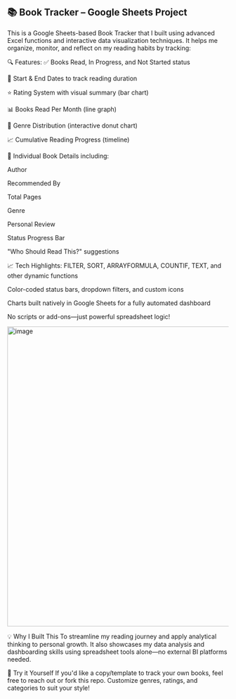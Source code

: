 ## 📚 Book Tracker – Google Sheets Project
This is a Google Sheets-based Book Tracker that I built using advanced Excel functions and interactive data visualization techniques. It helps me organize, monitor, and reflect on my reading habits by tracking:

🔍 Features:
✅ Books Read, In Progress, and Not Started status

📅 Start & End Dates to track reading duration

⭐ Rating System with visual summary (bar chart)

📊 Books Read Per Month (line graph)

📘 Genre Distribution (interactive donut chart)

📈 Cumulative Reading Progress (timeline)

📄 Individual Book Details including:

  Author
  
  Recommended By
  
  Total Pages
  
  Genre
  
  Personal Review
  
  Status Progress Bar
  
  "Who Should Read This?" suggestions

📈 Tech Highlights:
FILTER, SORT, ARRAYFORMULA, COUNTIF, TEXT, and other dynamic functions

Color-coded status bars, dropdown filters, and custom icons

Charts built natively in Google Sheets for a fully automated dashboard

No scripts or add-ons—just powerful spreadsheet logic!

<img width="1853" height="681" alt="image" src="https://github.com/user-attachments/assets/6188c271-9597-474d-9164-4bde8e904daa" />

💡 Why I Built This
To streamline my reading journey and apply analytical thinking to personal growth. It also showcases my data analysis and dashboarding skills using spreadsheet tools alone—no external BI platforms needed.

🚀 Try it Yourself
If you'd like a copy/template to track your own books, feel free to reach out or fork this repo. Customize genres, ratings, and categories to suit your style!

